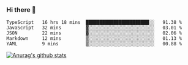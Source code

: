 ### Hi there 👋



<!--
**webB1an/webB1an** is a ✨ _special_ ✨ repository because its `README.md` (this file) appears on your GitHub profile.

Here are some ideas to get you started:

- 🔭 I’m currently working on ...
- 🌱 I’m currently learning ...
- 👯 I’m looking to collaborate on ...
- 🤔 I’m looking for help with ...
- 💬 Ask me about ...
- 📫 How to reach me: ...
- 😄 Pronouns: ...
- ⚡ Fun fact: ...
-->

<!--START_SECTION:waka-->
```text
TypeScript   16 hrs 18 mins  ███████████████████████░░   91.38 % 
JavaScript   32 mins         ▓░░░░░░░░░░░░░░░░░░░░░░░░   03.01 % 
JSON         22 mins         ▓░░░░░░░░░░░░░░░░░░░░░░░░   02.06 % 
Markdown     12 mins         ▒░░░░░░░░░░░░░░░░░░░░░░░░   01.13 % 
YAML         9 mins          ▒░░░░░░░░░░░░░░░░░░░░░░░░   00.88 % 
```
<!--END_SECTION:waka-->


[![Anurag's github stats](https://github-readme-stats.vercel.app/api?username=webB1an&show_icons=true&theme=radical)](https://github.com/anuraghazra/github-readme-stats)

